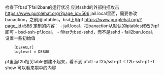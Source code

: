 检查下fbsd下fail2ban的运行状况
应对sshd的外部扫描攻击
https://www.purplehat.org/?page_id=566
jail.local里面，需要修改banaction，之前用iptables，bsd上用pf
https://www.purplehat.org/?page_id=566
定制的内容：
	- jail.local，把banaction从默认的iptables修改为pf即可
	- bsd-ssh-pf.local，
		- filter为bsd-sshd，而不是sshd
	- fail2ban.local，设置一些初始值
	
```
	[DEFAULT]
	loglevel = DEBUG
```	

pf里面f2b相关table创建不起来，看不到
	pfctl -a f2b/ssh-pf -t f2b-ssh-pf -T show
	可以看来期中的内容